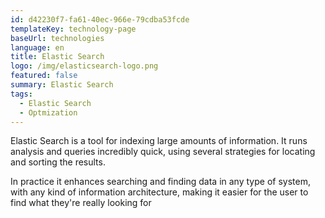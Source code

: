 ```yaml
---
id: d42230f7-fa61-40ec-966e-79cdba53fcde
templateKey: technology-page
baseUrl: technologies
language: en
title: Elastic Search
logo: /img/elasticsearch-logo.png
featured: false
summary: Elastic Search
tags:
  - Elastic Search
  - Optmization
---
```

Elastic Search is a tool for indexing large amounts of information. It runs analysis and queries incredibly quick, using several strategies for locating and sorting the results.

In practice it enhances searching and finding data in any type of system, with any kind of information architecture, making it easier for the user to find what they're really looking for
